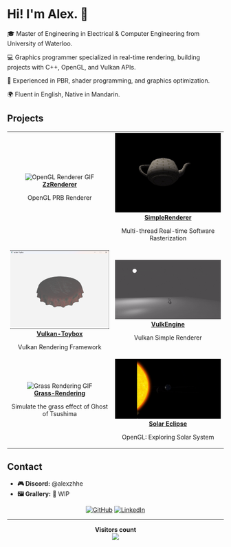 # Hi! I'm Alex. 👋

🎓 Master of Engineering in Electrical & Computer Engineering from University of Waterloo.

💻 Graphics programmer specialized in real-time rendering, building projects with C++, OpenGL, and Vulkan APIs. 

🌟 Experienced in PBR, shader programming, and graphics optimization.

🌍 Fluent in English, Native in Mandarin.

## Projects

<table>
<!--   <tr>
    <th><strong>Graphics API</strong></th>
    <th><strong>Others</strong></th>
  </tr> -->
  <tr>
    <td style="text-align: center;">
      <img src="Assets/ZzRenderer.gif" alt="OpenGL Renderer GIF" style="width:400px;"/>
      <br>
      <b><a href="https://github.com/ZzzhHe/ZzRenderer">ZzRenderer</a></b>
      <p>OpenGL PRB Renderer</p>
    </td>
    <td style="text-align: center;">
      <img src="Assets/SimpleRenderer.gif" alt="Simple Renderer" style="width:400px;"/>
      <br>
      <b><a href="https://github.com/Simple-XX/SimpleRenderer/tree/main">SimpleRenderer</a></b>
      <p>Multi-thread Real-time Software Rasterization</p>
    </td>
  </tr>
  <tr>
    <td style="text-align: center;">
      <img src="Assets/Vulkan-Toybox.png" alt="Vulkan Toybox GIF" style="width:400px;"/>
      <br>
      <b><a href="https://github.com/ZzzhHe/Vulkan-Toybox">Vulkan-Toybox</a></b>
      <p>Vulkan Rendering Framework</p>
    </td>
    <td style="text-align: center;">
      <img src="Assets/VulkEngine.gif" alt="Vulkan Renderer GIF" style="width:400px;"/>
      <br>
      <b><a href="https://github.com/ZzzhHe/VulkEngine">VulkEngine</a></b>
      <p>Vulkan Simple Renderer</p>
    </td>
  </tr>
  <tr>
    <td style="text-align: center;">
      <img src="Assets/Grass-Rendering.gif" alt="Grass Rendering GIF" style="width:400px;"/>
      <br>
      <b><a href="https://github.com/ZzzhHe/Grass-Rendering">Grass-Rendering</a></b>
      <p>Simulate the grass effect of Ghost of Tsushima</p>
    </td>
    <td style="text-align: center;">
      <img src="Assets/SolarSystem.gif" alt="Solar System GIF" style="width:400px;"/>
      <br>
      <b><a href="https://github.com/ZzzhHe/SolarSystem">Solar Eclipse</a></b><p>OpenGL: Exploring Solar System</p>
    </td>
  </tr>
</table>



## Contact

- **🎮 Discord:** @alexzhhe
- **🖼️ Grallery:** 🚧 WIP

<p align="center">
  <a href="https://github.com/ZzzhHe">
    <picture>
      <source media="(prefers-color-scheme: dark)" srcset="https://cdn.simpleicons.org/github/white">
      <img alt="GitHub" title="GitHub" height="48" width="48" src="https://cdn.simpleicons.org/github"></picture></a>
  <a href="https://www.linkedin.com/in/zhuohao-alex-he-5087392a7">
    <img alt="LinkedIn" title="LinkedIn" height="48" width="48" src="https://cdn.simpleicons.org/linkedin"></a>
</p>


---

<p align="center">
  <b>Visitors count</b><br>
  <img src="https://profile-counter.glitch.me/ZzzhHe/count.svg" />
</p>
